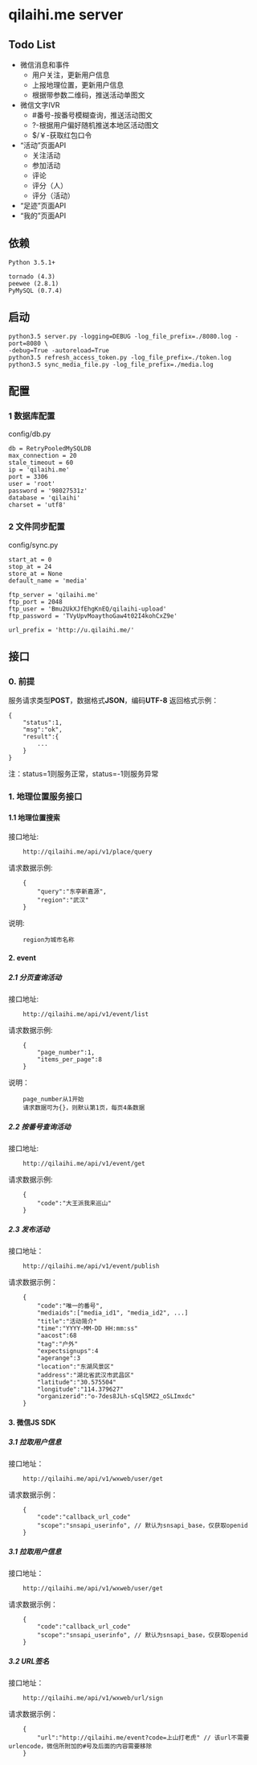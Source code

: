 # qilaihi.me server

## Todo List
* 微信消息和事件
  * 用户关注，更新用户信息
  * 上报地理位置，更新用户信息
  * 根据带参数二维码，推送活动单图文
* 微信文字IVR
  * \#番号-按番号模糊查询，推送活动图文
  * ?-根据用户偏好随机推送本地区活动图文
  * $/￥-获取红包口令
* “活动”页面API
  * 关注活动
  * 参加活动
  * 评论
  * 评分（人）
  * 评分（活动）
* “足迹”页面API
* “我的”页面API

## 依赖
    Python 3.5.1+
    
    tornado (4.3)
    peewee (2.8.1)
    PyMySQL (0.7.4)

## 启动
    python3.5 server.py -logging=DEBUG -log_file_prefix=./8080.log -port=8080 \
    -debug=True -autoreload=True
    python3.5 refresh_access_token.py -log_file_prefix=./token.log
    python3.5 sync_media_file.py -log_file_prefix=./media.log
    
## 配置
### 1 数据库配置
config/db.py
```
db = RetryPooledMySQLDB
max_connection = 20
stale_timeout = 60
ip = 'qilaihi.me'
port = 3306
user = 'root'
password = '98027531z'
database = 'qilaihi'
charset = 'utf8'
```
### 2 文件同步配置
config/sync.py
```
start_at = 0
stop_at = 24
store_at = None
default_name = 'media'

ftp_server = 'qilaihi.me'
ftp_port = 2048
ftp_user = 'Bmu2UkXJfEhgKnEQ/qilaihi-upload'
ftp_password = 'TVyUpvMoaythoGaw4t02I4kohCxZ9e'

url_prefix = 'http://u.qilaihi.me/'
```
## 接口
### 0. 前提
服务请求类型**POST**，数据格式**JSON**，编码**UTF-8**
返回格式示例：
```
{
    "status":1,
    "msg":"ok",
    "result":{
        ...
    }
}
```
注：status=1则服务正常，status=-1则服务异常
### 1. 地理位置服务接口
#### 1.1 地理位置搜索
接口地址:
```
    http://qilaihi.me/api/v1/place/query
```
请求数据示例:
```
    {
        "query":"东亭新嘉源",
        "region":"武汉"
    }
```
说明:
```
    region为城市名称
```
#### 2. event
##### 2.1 分页查询活动 
接口地址:
```
    http://qilaihi.me/api/v1/event/list
```
请求数据示例:
```
    {
        "page_number":1,
        "items_per_page":8
    }
```
说明：
```
    page_number从1开始
    请求数据可为{}，则默认第1页，每页4条数据
```
##### 2.2 按番号查询活动 
接口地址:
```
    http://qilaihi.me/api/v1/event/get
```
请求数据示例:
```
    {
        "code":"大王派我来巡山"
    }
```
##### 2.3 发布活动 
接口地址：
```
    http://qilaihi.me/api/v1/event/publish
```
请求数据示例：
```
    {
        "code":"唯一的番号",
        "mediaids":["media_id1", "media_id2", ...]
        "title":"活动简介"
        "time":"YYYY-MM-DD HH:mm:ss"
        "aacost":68
        "tag":"户外"
        "expectsignups":4
        "agerange":3
        "location":"东湖风景区"
        "address":"湖北省武汉市武昌区"
        "latitude":"30.575504"
        "longitude":"114.379627"
        "organizerid":"o-7des8JLh-sCql5MZ2_oSLImxdc"
    }
```
#### 3. 微信JS SDK
##### 3.1 拉取用户信息
接口地址：
```
    http://qilaihi.me/api/v1/wxweb/user/get
```
请求数据示例：
```
    {
        "code":"callback_url_code"
        "scope":"snsapi_userinfo", // 默认为snsapi_base，仅获取openid
    }
```
##### 3.1 拉取用户信息
接口地址：
```
    http://qilaihi.me/api/v1/wxweb/user/get
```
请求数据示例：
```
    {
        "code":"callback_url_code"
        "scope":"snsapi_userinfo", // 默认为snsapi_base，仅获取openid
    }
```
##### 3.2 URL签名
接口地址：
```
    http://qilaihi.me/api/v1/wxweb/url/sign
```
请求数据示例：
```
    {
        "url":"http://qilaihi.me/event?code=上山打老虎" // 该url不需要urlencode，微信所附加的#号及后面的内容需要移除
    }
```



